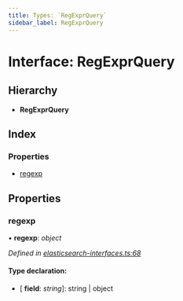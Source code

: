 ```yaml
---
title: Types: `RegExprQuery`
sidebar_label: RegExprQuery
---
```


# Interface: RegExprQuery

## Hierarchy

* **RegExprQuery**

## Index

### Properties

* [regexp](regexprquery.md#regexp)

## Properties

###  regexp

• **regexp**: *object*

*Defined in [elasticsearch-interfaces.ts:68](https://github.com/terascope/teraslice/blob/f95bb5556/packages/types/src/elasticsearch-interfaces.ts#L68)*

#### Type declaration:

* \[ **field**: *string*\]: string | object
